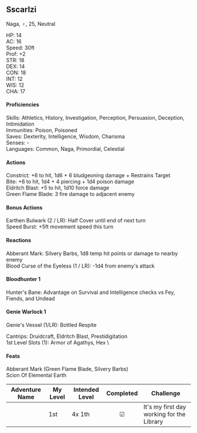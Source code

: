 ## Sscarlzi
Naga, ♀, 25, Neutral

HP: 14 \
AC: 16 \
Speed: 30ft \
Prof: +2 \
STR: 18 \
DEX: 14 \
CON: 18 \
INT: 12 \
WIS: 12 \
CHA: 17

#### Proficiencies
Skills: Athletics, History, Investigation, Perception, Persuasion, Deception, Intimidation \
Immunities: Poison, Poisoned \
Saves: Dexterity, Intelligence, Wisdom, Charisma \
Senses: - \
Languages: Common, Naga, Primordial, Celestial

#### Actions
Constrict: +6 to hit, 1d6 + 6 bludgeoning damage + Restrains Target \
Bite: +6 to hit, 1d4 + 4 piercing + 1d4 poison damage \
Eldritch Blast: +5 to hit, 1d10 force damage \
Green Flame Blade: 3 fire damage to adjacent enemy

#### Bonus Actions
Earthen Bulwark (2 / LR): Half Cover until end of next turn \
Speed Burst: +5ft movement speed this turn

#### Reactions
Abberant Mark: Silvery Barbs, 1d8 temp hit points or damage to nearby enemy \
Blood Curse of the Eyeless (1 / LR): -1d4 from enemy's attack

#### Bloodhunter 1
Hunter's Bane: Advantage on Survival and Intelligence checks vs Fey, Fiends, and Undead

#### Genie Warlock 1
Genie's Vessel (1/LR): Bottled Respite

Cantrips: Druidcraft, Eldritch Blast, Prestidigitation \
1st Level Slots (1): Armor of Agathys, Hex \ 

#### Feats
Abberant Mark (Green Flame Blade, Silvery Barbs) \
Scion Of Elemental Earth

| Adventure Name          | My Level | Intended Level | Completed | Challenge |
| ------------------------- | ------ | -------------- |:---:|-----|
|  |  1st   | 4x 1th         | ☑ | It's my first day working for the Library |
